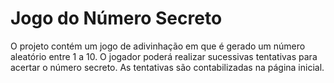 # Jogo do Número Secreto

O projeto contém um jogo de adivinhação em que é gerado um número aleatório entre 1 a 10. O jogador poderá realizar sucessivas tentativas para acertar o número secreto. As tentativas são contabilizadas na página inicial.


